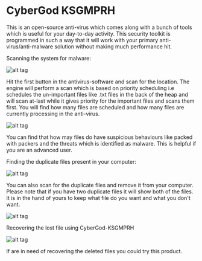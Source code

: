 # CyberGod KSGMPRH

This is an open-source anti-virus which comes along with a bunch of tools which is useful for your day-to-day activity. This security toolkit is programmed in such a way that it will work with your primary anti-virus/anti-malware solution without making much performance hit.

Scanning the system for malware:

![alt tag](https://raw.githubusercontent.com/VISWESWARAN1998/CyberGod-KSGMPRH/master/Screenshots/Screenshot%20(531).png)

Hit the first button in the antivirus-software and scan for the location. The engine will perform a scan which is based on priority scheduling i.e schedules the un-important files like .txt files in the back of the heap and will scan at-last while it gives priority for the important files and scans them first. You will find how many files are scheduled and how many files are currently processing in the anti-virus.

![alt tag](https://raw.githubusercontent.com/VISWESWARAN1998/CyberGod-KSGMPRH/master/Screenshots/Screenshot%20(532).png)

You can find that how may files do have suspicious behaviours like packed with packers and the threats which is identified as malware. This is helpful if you are an
advanced user.

Finding the duplicate files present in your computer:

![alt tag](https://raw.githubusercontent.com/VISWESWARAN1998/CyberGod-KSGMPRH/master/Screenshots/Screenshot%20(533).png)

You can also scan for the duplicate files and remove it from your computer. Please note that if you have two duplicate files it will show both of the files. It is in the hand of yours to keep what file do you want and what you don't want.

![alt tag](https://raw.githubusercontent.com/VISWESWARAN1998/CyberGod-KSGMPRH/master/Screenshots/Screenshot%20(534).png)


Recovering the lost file using CyberGod-KSGMPRH

![alt tag](https://raw.githubusercontent.com/VISWESWARAN1998/CyberGod-KSGMPRH/master/Screenshots/Screenshot%20(535).png)

If are in need of recovering the deleted files you could try this product.

